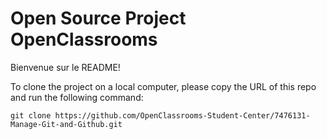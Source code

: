 # Open Source Project OpenClassrooms

Bienvenue sur le README!

To clone the project on a local computer, please copy the URL of this repo and run the following command:  

`git clone https://github.com/OpenClassrooms-Student-Center/7476131-Manage-Git-and-Github.git`


